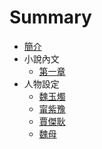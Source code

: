 # Summary

* [簡介](README.md)
* 小說內文
  * [第一章](chapter1.md)
* 人物設定
  * [魏玉燭](wei-yu-zhu.md)
  * [甯紫豫](ning-zi-yu.md)
  * [賈傑耿](jia-jie-geng.md)
  * [魏母](wei-mu.md)



